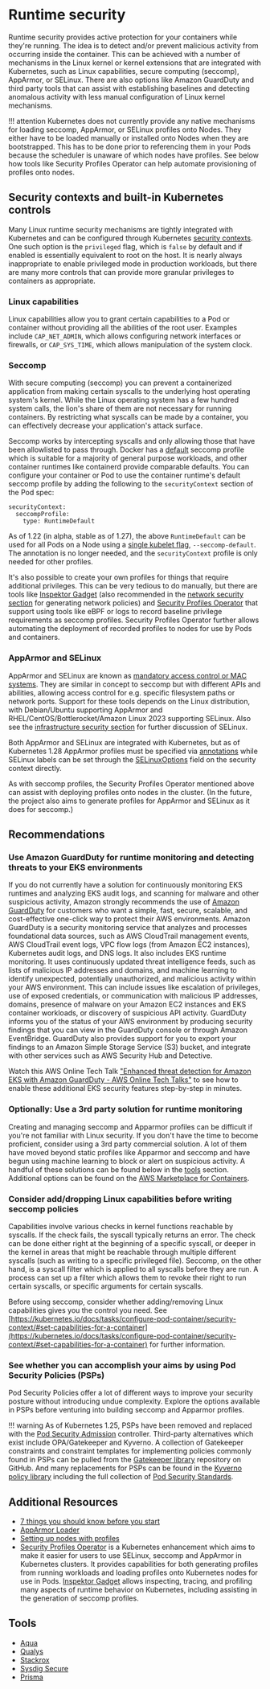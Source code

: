 # Runtime security 

Runtime security provides active protection for your containers while they're running.  The idea is to detect and/or prevent malicious activity from occurring inside the container. This can be achieved with a number of mechanisms in the Linux kernel or kernel extensions that are integrated with Kubernetes, such as Linux capabilities, secure computing (seccomp), AppArmor, or SELinux. There are also options like Amazon GuardDuty and third party tools that can assist with establishing baselines and detecting anomalous activity with less manual configuration of Linux kernel mechanisms.

!!! attention 
    Kubernetes does not currently provide any native mechanisms for loading seccomp, AppArmor, or SELinux profiles onto Nodes.  They either have to be loaded manually or installed onto Nodes when they are bootstrapped. This has to be done prior to referencing them in your Pods because the scheduler is unaware of which nodes have profiles. See below how tools like Security Profiles Operator can help automate provisioning of profiles onto nodes.

## Security contexts and built-in Kubernetes controls

Many Linux runtime security mechanisms are tightly integrated with Kubernetes and can be configured through Kubernetes [security contexts](https://kubernetes.io/docs/tasks/configure-pod-container/security-context/). One such option is the `privileged` flag, which is `false` by default and if enabled is essentially equivalent to root on the host. It is nearly always inappropriate to enable privileged mode in production workloads, but there are many more controls that can provide more granular privileges to containers as appropriate.

### Linux capabilities

Linux capabilities allow you to grant certain capabilities to a Pod or container without providing all the abilities of the root user. Examples include `CAP_NET_ADMIN`, which allows configuring network interfaces or firewalls, or `CAP_SYS_TIME`, which allows manipulation of the system clock.

### Seccomp

With secure computing (seccomp) you can prevent a containerized application from making certain syscalls to the underlying host operating system's kernel. While the Linux operating system has a few hundred system calls, the lion's share of them are not necessary for running containers. By restricting what syscalls can be made by a container, you can effectively decrease your application's attack surface.

Seccomp works by intercepting syscalls and only allowing those that have been allowlisted to pass through. Docker has a [default](https://github.com/moby/moby/blob/master/profiles/seccomp/default.json) seccomp profile which is suitable for a majority of general purpose workloads, and other container runtimes like containerd provide comparable defaults. You can configure your container or Pod to use the container runtime's default seccomp profile by adding the following to the `securityContext` section of the Pod spec: 

```
securityContext:
  seccompProfile:
    type: RuntimeDefault
```

As of 1.22 (in alpha, stable as of 1.27), the above `RuntimeDefault` can be used for all Pods on a Node using a [single kubelet flag](https://kubernetes.io/docs/tutorials/security/seccomp/#enable-the-use-of-runtimedefault-as-the-default-seccomp-profile-for-all-workloads), `--seccomp-default`. The annotation is no longer needed, and the `securityContext` profile is only needed for other profiles.

It's also possible to create your own profiles for things that require additional privileges. This can be very tedious to do manually, but there are tools like [Inspektor Gadget](https://github.com/inspektor-gadget/inspektor-gadget) (also recommended in the [network security section](../network/) for generating network policies) and [Security Profiles Operator](https://github.com/inspektor-gadget/inspektor-gadget) that support using tools like eBPF or logs to record baseline privilege requirements as seccomp profiles. Security Profiles Operator further allows automating the deployment of recorded profiles to nodes for use by Pods and containers.

### AppArmor and SELinux

AppArmor and SELinux are known as [mandatory access control or MAC systems](https://en.wikipedia.org/wiki/Mandatory_access_control). They are similar in concept to seccomp but with different APIs and abilities, allowing access control for e.g. specific filesystem paths or network ports. Support for these tools depends on the Linux distribution, with Debian/Ubuntu supporting AppArmor and RHEL/CentOS/Bottlerocket/Amazon Linux 2023 supporting SELinux. Also see the [infrastructure security section](../hosts/#run-selinux) for further discussion of SELinux.

Both AppArmor and SELinux are integrated with Kubernetes, but as of Kubernetes 1.28 AppArmor profiles must be specified via [annotations](https://kubernetes.io/docs/tutorials/security/apparmor/#securing-a-pod) while SELinux labels can be set through the [SELinuxOptions](https://kubernetes.io/docs/reference/generated/kubernetes-api/v1.28/#selinuxoptions-v1-core) field on the security context directly.

As with seccomp profiles, the Security Profiles Operator mentioned above can assist with deploying profiles onto nodes in the cluster. (In the future, the project also aims to generate profiles for AppArmor and SELinux as it does for seccomp.)

## Recommendations

### Use Amazon GuardDuty for runtime monitoring and detecting threats to your EKS environments
If you do not currently have a solution for continuously monitoring EKS runtimes and analyzing EKS audit logs, and scanning for malware and other suspicious activity, Amazon strongly recommends the use of [Amazon GuardDuty](https://aws.amazon.com/guardduty/) for customers who want a simple, fast, secure, scalable, and cost-effective one-click way to protect their AWS environments. Amazon GuardDuty is a security monitoring service that analyzes and processes foundational data sources, such as AWS CloudTrail management events, AWS CloudTrail event logs, VPC flow logs (from Amazon EC2 instances), Kubernetes audit logs, and DNS logs. It also includes EKS runtime monitoring. It uses continuously updated threat intelligence feeds, such as lists of malicious IP addresses and domains, and machine learning to identify unexpected, potentially unauthorized, and malicious activity within your AWS environment. This can include issues like escalation of privileges, use of exposed credentials, or communication with malicious IP addresses, domains, presence of malware on your Amazon EC2 instances and EKS container workloads, or discovery of suspicious API activity. GuardDuty informs you of the status of your AWS environment by producing security findings that you can view in the GuardDuty console or through Amazon EventBridge. GuardDuty also provides support for you to export your findings to an Amazon Simple Storage Service (S3) bucket, and integrate with other services such as AWS Security Hub and Detective.

Watch this AWS Online Tech Talk ["Enhanced threat detection for Amazon EKS with Amazon GuardDuty - AWS Online Tech Talks"](https://www.youtube.com/watch?v=oNHGRRroJuE) to see how to enable these additional EKS security features step-by-step in minutes. 

### Optionally: Use a 3rd party solution for runtime monitoring
Creating and managing seccomp and Apparmor profiles can be difficult if you're not familiar with Linux security.  If you don't have the time to become proficient, consider using a 3rd party commercial solution.  A lot of them have moved beyond static profiles like Apparmor and seccomp and have begun using machine learning to block or alert on suspicious activity. A handful of these solutions can be found below in the [tools](##Tools) section. Additional options can be found on the [AWS Marketplace for Containers](https://aws.amazon.com/marketplace/features/containers).

### Consider add/dropping Linux capabilities before writing seccomp policies
Capabilities involve various checks in kernel functions reachable by syscalls. If the check fails, the syscall typically returns an error. The check can be done either right at the beginning of a specific syscall, or deeper in the kernel in areas that might be reachable through multiple different syscalls (such as writing to a specific privileged file).  Seccomp, on the other hand, is a syscall filter which is applied to all syscalls before they are run. A process can set up a filter which allows them to revoke their right to run certain syscalls, or specific arguments for certain syscalls. 

Before using seccomp, consider whether adding/removing Linux capabilities gives you the control you need. See [https://kubernetes.io/docs/tasks/configure-pod-container/security-context/#set-capabilities-for-a-container](https://kubernetes.io/docs/tasks/configure-pod-container/security-context/#set-capabilities-for-a-container) for further information. 

### See whether you can accomplish your aims by using Pod Security Policies (PSPs)
Pod Security Policies offer a lot of different ways to improve your security posture without introducing undue complexity. Explore the options available in PSPs before venturing into building seccomp and Apparmor profiles.

!!! warning 
    As of Kubernetes 1.25, PSPs have been removed and replaced with the [Pod Security Admission](https://kubernetes.io/docs/concepts/security/pod-security-admission/) controller. Third-party alternatives which exist include OPA/Gatekeeper and Kyverno. A collection of Gatekeeper constraints and constraint templates for implementing policies commonly found in PSPs can be pulled from the [Gatekeeper library](https://github.com/open-policy-agent/gatekeeper-library/tree/master/library/pod-security-policy) repository on GitHub. And many replacements for PSPs can be found in the [Kyverno policy library](https://main.kyverno.io/policies/) including the full collection of [Pod Security Standards](https://kubernetes.io/docs/concepts/security/pod-security-standards/).

## Additional Resources
+ [7 things you should know before you start](https://itnext.io/seccomp-in-kubernetes-part-i-7-things-you-should-know-before-you-even-start-97502ad6b6d6)
+ [AppArmor Loader](https://github.com/kubernetes/kubernetes/tree/master/test/images/apparmor-loader)
+ [Setting up nodes with profiles](https://kubernetes.io/docs/tutorials/clusters/apparmor/#setting-up-nodes-with-profiles)
+ [Security Profiles Operator](https://github.com/kubernetes-sigs/security-profiles-operator) is a Kubernetes enhancement which aims to make it easier for users to use SELinux, seccomp and AppArmor in Kubernetes clusters. It provides capabilities for both generating profiles from running workloads and loading profiles onto Kubernetes nodes for use in Pods.
[Inspektor Gadget](https://github.com/inspektor-gadget/inspektor-gadget) allows inspecting, tracing, and profiling many aspects of runtime behavior on Kubernetes, including assisting in the generation of seccomp profiles.

## Tools
+ [Aqua](https://www.aquasec.com/products/aqua-cloud-native-security-platform/)
+ [Qualys](https://www.qualys.com/apps/container-security/)
+ [Stackrox](https://www.stackrox.com/use-cases/threat-detection/)
+ [Sysdig Secure](https://sysdig.com/products/kubernetes-security/)
+ [Prisma](https://docs.paloaltonetworks.com/cn-series)
